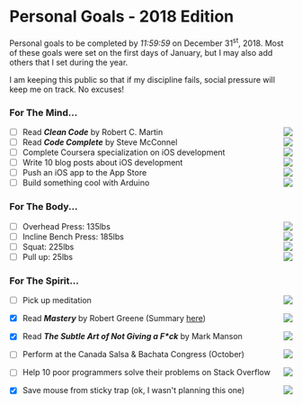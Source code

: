 # Personal Goals - 2018 Edition

Personal goals to be completed by <i>11:59:59</i> on December 31<sup>st</sup>, 2018.
Most of these goals were set on the first days of January, but I may also add others that I set during the year.

I am keeping this public so that if my discipline fails, social pressure will keep me on track. No excuses!

### For The Mind...

- [ ] Read <b><i>Clean Code</i></b> by Robert C. Martin <img align="right" src="http://progressed.io/bar/16" >
- [ ] Read <b><i>Code Complete</i></b> by Steve McConnel <img align="right" src="http://progressed.io/bar/0" >
- [ ] Complete Coursera specialization on iOS development <img align="right" src="http://progressed.io/bar/30" >
- [ ] Write 10 blog posts about iOS development <img align="right" src="http://progressed.io/bar/0" >
- [ ] Push an iOS app to the App Store <img align="right" src="http://progressed.io/bar/0" >
- [ ] Build something cool with Arduino <img align="right" src="http://progressed.io/bar/0" >

### For The Body...

- [ ] Overhead Press: 135lbs <img align="right" src="http://progressed.io/bar/71" >
- [ ] Incline Bench Press: 185lbs <img align="right" src="http://progressed.io/bar/76" >
- [ ] Squat: 225lbs <img align="right" src="http://progressed.io/bar/65" >
- [ ] Pull up: 25lbs <img align="right" src="http://progressed.io/bar/27" >

### For The Spirit...

- [ ] Pick up meditation <img align="right" src="http://progressed.io/bar/0" >
- [x] Read <b><i>Mastery</i></b> by Robert Greene (Summary <a href="www.github.com/ZiadHamdieh/Mastery"> here</a>) <img align="right" src="http://progressed.io/bar/100" >
- [x] Read <b><i>The Subtle Art of Not Giving a F*ck</i></b> by Mark Manson <img align="right" src="http://progressed.io/bar/100" >

- [ ] Perform at the Canada Salsa & Bachata Congress (October) <img align="right" src="http://progressed.io/bar/0" >
- [ ] Help 10 poor programmers solve their problems on Stack Overflow <img align="right" src="http://progressed.io/bar/0" >
- [x] Save mouse from sticky trap (ok, I wasn't planning this one) <img align="right" src="http://progressed.io/bar/100" >

